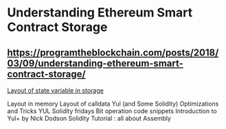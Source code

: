 # Understanding Ethereum Smart Contract Storage
## https://programtheblockchain.com/posts/2018/03/09/understanding-ethereum-smart-contract-storage/

[Layout of state variable in storage](https://docs.soliditylang.org/en/latest/internals/layout_in_storage.html#layout-of-state-variables-in-storage)

Layout in memory
Layout of calldata
Yul (and Some Solidity) Optimizations and Tricks
YUL Solidity fridays
Bit operation code snippets
Introduction to Yul+ by Nick Dodson
Solidity Tutorial : all about Assembly
